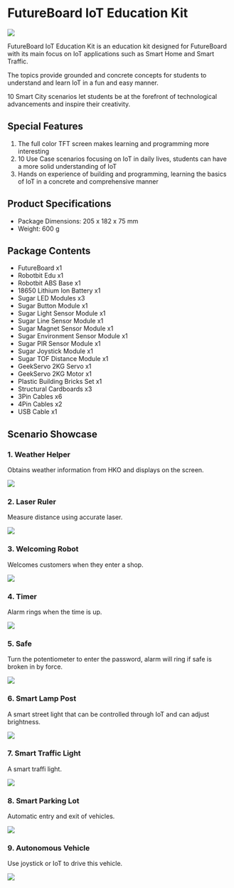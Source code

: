 # FutureBoard IoT Education Kit

![](./images/1.png)

FutureBoard IoT Education Kit is an education kit designed for FutureBoard with its main focus on IoT applications such as Smart Home and Smart Traffic.

The topics provide grounded and concrete concepts for students to understand and learn IoT in a fun and easy manner.

10 Smart City scenarios let students be at the forefront of technological advancements and inspire their creativity.

## Special Features

1. The full color TFT screen makes learning and programming more interesting
2. 10 Use Case scenarios focusing on IoT in daily lives, students can have a more solid understanding of IoT
3. Hands on experience of building and programming, learning the basics of IoT in a concrete and comprehensive manner

## Product Specifications

- Package Dimensions: 205 x 182 x 75 mm
- Weight: 600 g

## Package Contents

- FutureBoard x1
- Robotbit Edu x1
- Robotbit ABS Base x1
- 18650 Lithium Ion Battery x1
- Sugar LED Modules x3
- Sugar Button Module x1
- Sugar Light Sensor Module x1
- Sugar Line Sensor Module x1
- Sugar Magnet Sensor Module x1
- Sugar Environment Sensor Module x1
- Sugar PIR Sensor Module x1
- Sugar Joystick Module x1
- Sugar TOF Distance Module x1
- GeekServo 2KG Servo x1
- GeekServo 2KG Motor x1
- Plastic Building Bricks Set x1
- Structural Cardboards x3
- 3Pin Cables x6
- 4Pin Cables x2
- USB Cable x1

## Scenario Showcase

### 1. Weather Helper

Obtains weather information from HKO and displays on the screen.

![](./images/weatherstation.jpg)

### 2. Laser Ruler

Measure distance using accurate laser.

![](./images/distance_measure.jpg)

### 3. Welcoming Robot

Welcomes customers when they enter a shop.

![](./images/welcome.jpg)

### 4. Timer

Alarm rings when the time is up.

![](./images/timer.jpg)

### 5. Safe

Turn the potentiometer to enter the password, alarm will ring if safe is broken in by force.

![](./images/safe.jpg)

### 6. Smart Lamp Post

A smart street light that can be controlled through IoT and can adjust brightness.

![](./images/streetlamp.jpg)

### 7. Smart Traffic Light

A smart traffi light.

![](./images/trafficlight.jpg)

### 8. Smart Parking Lot

Automatic entry and exit of vehicles.

![](./images/parking.jpg)

### 9. Autonomous Vehicle

Use joystick or IoT to drive this vehicle.

![](./images/car.jpg)
